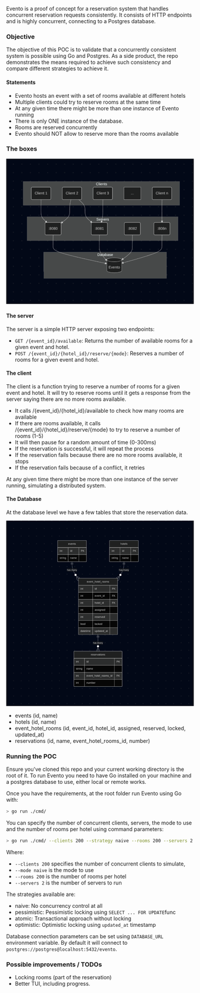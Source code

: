 Evento is a proof of concept for a reservation system that handles concurrent reservation requests consistently. It consists of HTTP endpoints and is highly concurrent, connecting to a Postgres database.

### Objective
The objective of this POC is to validate that a concurrently consistent system is possible using Go and Postgres. As a side product, the repo demonstrates the means required to achieve such consistency and compare different strategies to achieve it.

#### Statements
- Evento hosts an event with a set of rooms available at different hotels
- Multiple clients could try to reserve rooms at the same time
- At any given time there might be more than one instance of Evento running
- There is only ONE instance of the database.
- Rooms are reserved concurrently
- Evento should NOT allow to reserve more than the rooms available

### The boxes
[![Boxes](boxes.png)](boxes.png)

#### The server
The server is a simple  HTTP server exposing two endpoints:
- `GET /{event_id}/available`: Returns the number of available rooms for a given event and hotel.
- `POST /{event_id}/{hotel_id}/reserve/{mode}`: Reserves a number of rooms for a given event and hotel.

#### The client
The client is a function trying to reserve a number of rooms for a given event and hotel. It will try to reserve rooms until it gets a response from the server saying there are no more rooms available.

- It calls /{event_id}/{hotel_id}/available to check how many rooms are available
- If there are rooms available, it calls /{event_id}/{hotel_id}/reserve/{mode} to try to reserve a number of rooms (1-5)
- It will then pause for a random amount of time (0-300ms)
- If the reservation is successful, it will repeat the process
- If the reservation fails because there are no more rooms available, it stops
- If the reservation fails because of a conflict, it retries

At any given time there might be more than one instance of the server running, simulating a distributed system.

#### The Database
At the database level we have a few tables that store the reservation data.

[![ERD](erd.png)](erd.png)

- events (id, name)
- hotels (id, name)
- event_hotel_rooms (id, event_id, hotel_id, assigned, reserved, locked, updated_at)
- reservations (id, name, event_hotel_rooms_id, number)


### Running the POC

Ensure you've cloned this repo and your current working directory is the root of it. To run Evento you need to have Go installed on your machine and a postgres database to use, either local or remote works.

Once you have the requirements, at the root folder run Evento using Go with:
```sh
> go run ./cmd/
```

You can specify the number of concurrent clients, servers, the mode to use and the number of rooms per hotel using command parameters:

```sh
> go run ./cmd/ --clients 200 --strategy naive --rooms 200 --servers 2
```

Where:
- `--clients 200` specifies the number of concurrent clients to simulate,
- `--mode naive` is the mode to use
- `--rooms 200` is the number of rooms per hotel
- `--servers 2` is the number of servers to run

The strategies available are:
- naive: No concurrency control at all
- pessimistic: Pessimistic locking using `SELECT ... FOR UPDATE`func
- atomic: Transactional approach without locking
- optimistic: Optimistic locking using `updated_at` timestamp

Database connection parameters can be set using `DATABASE_URL` environment variable. By default it will connect to `postgres://postgres@localhost:5432/evento`.
### Possible improvements / TODOs

- Locking rooms (part of the reservation)
- Better TUI, including progress.
